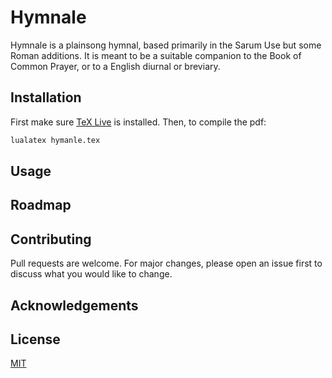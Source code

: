 # Hymnale

Hymnale is a plainsong hymnal, based primarily in the Sarum Use but some Roman additions. It is meant to be a suitable companion to the Book of Common Prayer, or to a English diurnal or breviary.

## Installation

First make sure [TeX Live](https://www.tug.org/texlive/) is installed. Then, to compile the pdf:

```bash
lualatex hymanle.tex
```

## Usage


## Roadmap




## Contributing
Pull requests are welcome. For major changes, please open an issue first to discuss what you would like to change.

## Acknowledgements

## License
[MIT](https://choosealicense.com/licenses/mit/)